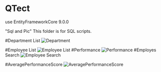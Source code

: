 # QTect
 use EntityFrameworkCore 9.0.0

"Sql and Pic" This folder is for SQL scripts.

 #Department List
![Department](https://github.com/user-attachments/assets/945b7ce2-2986-42c4-beff-056a28778bca)

#Employee List
![Employee List](https://github.com/user-attachments/assets/4b68f770-ad20-4e16-adf4-b28010886825)
#Performance 
![Performance](https://github.com/user-attachments/assets/9beb426b-60a8-4033-b05b-b315f3b512a3)
#Employes Search
![Employee Search](https://github.com/user-attachments/assets/80c61fae-3dd2-491f-ade8-b830496dcbe8)

#AveragePerformanceScore
![AveragePerformanceScore](https://github.com/user-attachments/assets/90895f89-99b0-4a26-a103-894a10ce20fc)


